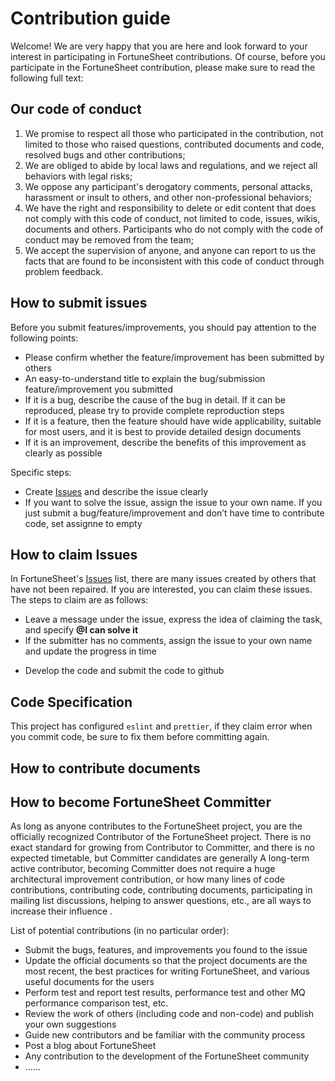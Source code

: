 
# Contribution guide  

Welcome! We are very happy that you are here and look forward to your interest in participating in FortuneSheet contributions. Of course, before you participate in the FortuneSheet contribution, please make sure to read the following full text:

## Our code of conduct

1. We promise to respect all those who participated in the contribution, not limited to those who raised questions, contributed documents and code, resolved bugs and other contributions;
2. We are obliged to abide by local laws and regulations, and we reject all behaviors with legal risks;
3. We oppose any participant's derogatory comments, personal attacks, harassment or insult to others, and other non-professional behaviors;
4. We have the right and responsibility to delete or edit content that does not comply with this code of conduct, not limited to code, issues, wikis, documents and others. Participants who do not comply with the code of conduct may be removed from the team;
5. We accept the supervision of anyone, and anyone can report to us the facts that are found to be inconsistent with this code of conduct through problem feedback.

<!-- ## How to participate in contributing?

* Contributed documents: Browsing the document can deepen your understanding of FortuneSheet. Once you find that the document is not clearly written or the logic is confusing, you can correct, modify, and supplement. You can go to [Google Forum](https://groups.google.com/g/FortuneSheet) to give feedback
* Contributing code: Welcome everyone to contribute code to the FortuneSheet community, you are welcome to claim the Open state [Issues](https://github.com/eoncn/online-sheet/issues) and unfinished features, submit a PR, and become one of the contributors If you find that some functions cannot meet your needs or have problems during use, please record in Issues
* Participate in the issue discussion: you can post your suggestions under any [Issues](https://github.com/eoncn/online-sheet/issues)
* Review code: You can see PR submitted by all contributors on [Github](https://github.com/mengshukeji/FortuneSheet), you can review their code and post your suggestions -->

## How to submit issues

Before you submit features/improvements, you should pay attention to the following points:

* Please confirm whether the feature/improvement has been submitted by others
* An easy-to-understand title to explain the bug/submission feature/improvement you submitted
* If it is a bug, describe the cause of the bug in detail. If it can be reproduced, please try to provide complete reproduction steps
* If it is a feature, then the feature should have wide applicability, suitable for most users, and it is best to provide detailed design documents
* If it is an improvement, describe the benefits of this improvement as clearly as possible

Specific steps:

* Create [Issues](https://github.com/eoncn/online-sheet/issues) and describe the issue clearly
* If you want to solve the issue, assign the issue to your own name. If you just submit a bug/feature/improvement and don’t have time to contribute code, set assignne to empty
<!-- * If it is a relatively large feature/improvement, try to output the design document first and follow the [FortuneSheet RFC](https://github.com/mengshukeji/FortuneSheet-rfcs) process for others to review -->

## How to claim Issues

In FortuneSheet's [Issues](https://github.com/eoncn/online-sheet/issues) list, there are many issues created by others that have not been repaired. If you are interested, you can claim these issues. The steps to claim are as follows:

* Leave a message under the issue, express the idea of claiming the task, and specify **@I can solve it**
* If the submitter has no comments, assign the issue to your own name and update the progress in time
<!-- * If it is a relatively large feature, try to output the design document first and follow the [FortuneSheet RFC](https://github.com/mengshukeji/FortuneSheet-rfcs) process for others to review -->
* Develop the code and submit the code to github

## Code Specification

This project has configured `eslint` and `prettier`, if they claim error when you commit code, be sure to fix them before committing again.

## How to contribute documents

## How to become FortuneSheet Committer

As long as anyone contributes to the FortuneSheet project, you are the officially recognized Contributor of the FortuneSheet project. There is no exact standard for growing from Contributor to Committer, and there is no expected timetable, but Committer candidates are generally A long-term active contributor, becoming Committer does not require a huge architectural improvement contribution, or how many lines of code contributions, contributing code, contributing documents, participating in mailing list discussions, helping to answer questions, etc., are all ways to increase their influence .

List of potential contributions (in no particular order):

* Submit the bugs, features, and improvements you found to the issue
* Update the official documents so that the project documents are the most recent, the best practices for writing FortuneSheet, and various useful documents for the users
* Perform test and report test results, performance test and other MQ performance comparison test, etc.
* Review the work of others (including code and non-code) and publish your own suggestions
* Guide new contributors and be familiar with the community process
* Post a blog about FortuneSheet
* Any contribution to the development of the FortuneSheet community
* ......

